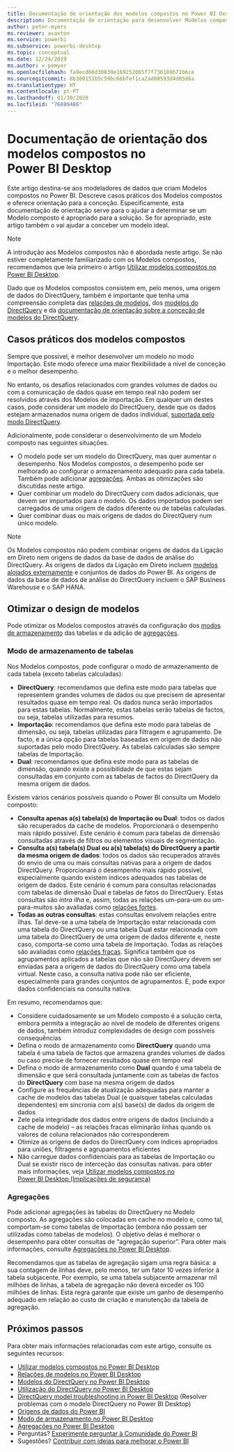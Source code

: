 ```yaml
---
title: Documentação de orientação dos modelos compostos no Power BI Desktop
description: Documentação de orientação para desenvolver Modelos compostos.
author: peter-myers
ms.reviewer: asaxton
ms.service: powerbi
ms.subservice: powerbi-desktop
ms.topic: conceptual
ms.date: 12/24/2019
ms.author: v-pemyer
ms.openlocfilehash: fa9ecd66d30839e169252065f7f736189b71b6ce
ms.sourcegitcommit: 8b300151b5c59bc66bfef1ca2ad08593d4d05d6a
ms.translationtype: HT
ms.contentlocale: pt-PT
ms.lasthandoff: 01/30/2020
ms.locfileid: "76889486"
---
```

# <a name="composite-model-guidance-in-power-bi-desktop"></a>Documentação de orientação dos modelos compostos no Power BI Desktop

Este artigo destina-se aos modeladores de dados que criam Modelos compostos no Power BI. Descreve casos práticos dos Modelos compostos e oferece orientação para a conceção. Especificamente, esta documentação de orientação serve para o ajudar a determinar se um Modelo composto é apropriado para a solução. Se for apropriado, este artigo também o vai ajudar a conceber um modelo ideal.

> [!NOTE]
> A introdução aos Modelos compostos não é abordada neste artigo. Se não estiver completamente familiarizado com os Modelos compostos, recomendamos que leia primeiro o artigo [Utilizar modelos compostos no Power BI Desktop](../desktop-composite-models.md).
>
> Dado que os Modelos compostos consistem em, pelo menos, uma origem de dados do DirectQuery, também é importante que tenha uma compreensão completa das [relações de modelos](../desktop-relationships-understand.md), dos [modelos do DirectQuery](../desktop-directquery-about.md) e da [documentação de orientação sobre a conceção de modelos do DirectQuery](directquery-model-guidance.md).

## <a name="composite-model-use-cases"></a>Casos práticos dos modelos compostos

Sempre que possível, é melhor desenvolver um modelo no modo Importação. Este modo oferece uma maior flexibilidade a nível de conceção e o melhor desempenho.

No entanto, os desafios relacionados com grandes volumes de dados ou com a comunicação de dados quase em tempo real não podem ser resolvidos através dos Modelos de importação. Em qualquer um destes casos, pode considerar um modelo do DirectQuery, desde que os dados estejam armazenados numa origem de dados individual, [suportada pelo modo DirectQuery](../power-bi-data-sources.md).

Adicionalmente, pode considerar o desenvolvimento de um Modelo composto nas seguintes situações.

- O modelo pode ser um modelo do DirectQuery, mas quer aumentar o desempenho. Nos Modelos compostos, o desempenho pode ser melhorado ao configurar o armazenamento adequado para cada tabela. Também pode adicionar [agregações](../desktop-aggregations.md). Ambas as otimizações são discutidas neste artigo.
- Quer combinar um modelo do DirectQuery com dados adicionais, que devem ser importados para o modelo. Os dados importados podem ser carregados de uma origem de dados diferente ou de tabelas calculadas.
- Quer combinar duas ou mais origens de dados do DirectQuery num único modelo.

> [!NOTE]
> Os Modelos compostos não podem combinar origens de dados da Ligação em Direto nem origens de dados da base de dados de análise do DirectQuery. As origens de dados da Ligação em Direto incluem [modelos alojados externamente](../service-datasets-understand.md#external-hosted-models) e conjuntos de dados do Power BI. As origens de dados da base de dados de análise do DirectQuery incluem o SAP Business Warehouse e o SAP HANA.

## <a name="optimize-model-design"></a>Otimizar o design de modelos

Pode otimizar os Modelos compostos através da configuração dos [modos de armazenamento](../desktop-storage-mode.md) das tabelas e da adição de [agregações](../desktop-aggregations.md).

### <a name="table-storage-mode"></a>Modo de armazenamento de tabelas

Nos Modelos compostos, pode configurar o modo de armazenamento de cada tabela (exceto tabelas calculadas):

- **DirectQuery**: recomendamos que defina este modo para tabelas que representem grandes volumes de dados ou que precisem de apresentar resultados quase em tempo real. Os dados nunca serão importados para estas tabelas. Normalmente, estas tabelas serão tabelas de factos, ou seja, tabelas utilizadas para resumos.
- **Importação**: recomendamos que defina este modo para tabelas de dimensão, ou seja, tabelas utilizadas para filtragem e agrupamento. De facto, é a única opção para tabelas baseadas em origem de dados não suportadas pelo modo DirectQuery. As tabelas calculadas são sempre tabelas de Importação.
- **Dual**: recomendamos que defina este modo para as tabelas de dimensão, quando existe a possibilidade de que estas sejam consultadas em conjunto com as tabelas de factos do DirectQuery da mesma origem de dados.

Existem vários cenários possíveis quando o Power BI consulta um Modelo composto:

- **Consulta apenas a(s) tabela(s) de Importação ou Dual**: todos os dados são recuperados da cache de modelos. Proporcionará o desempenho mais rápido possível. Este cenário é comum para tabelas de dimensão consultadas através de filtros ou elementos visuais de segmentação.
- **Consulta a(s) tabela(s) Dual ou a(s) tabela(s) do DirectQuery a partir da mesma origem de dados**: todos os dados são recuperados através do envio de uma ou mais consultas nativas para a origem de dados DirectQuery. Proporcionará o desempenho mais rápido possível, especialmente quando existem índices adequados nas tabelas de origem de dados. Este cenário é comum para consultas relacionadas com tabelas de dimensão Dual e tabelas de fatos do DirectQuery. Estas consultas são _intra ilha_ e, assim, todas as relações um-para-um ou um-para-muitos são avaliadas como [relações fortes](../desktop-relationships-understand.md#strong-relationships).
- **Todas as outras consultas**: estas consultas envolvem relações entre ilhas. Tal deve-se a uma tabela de Importação estar relacionada com uma tabela do DirectQuery ou uma tabela Dual estar relacionada com uma tabela do DirectQuery de uma origem de dados diferente e, neste caso, comporta-se como uma tabela de Importação. Todas as relações são avaliadas como [relações fracas](../desktop-relationships-understand.md#weak-relationships). Significa também que os agrupamentos aplicados a tabelas que não são DirectQuery devem ser enviadas para a origem de dados do DirectQuery como uma tabela virtual. Neste caso, a consulta nativa pode não ser eficiente, especialmente para grandes conjuntos de agrupamentos. E, pode expor dados confidenciais na consulta nativa.

Em resumo, recomendamos que:

- Considere cuidadosamente se um Modelo composto é a solução certa, embora permita a integração ao nível de modelo de diferentes origens de dados, também introduz complexidades de design com possíveis consequências
- Defina o modo de armazenamento como **DirectQuery** quando uma tabela é uma tabela de factos que armazena grandes volumes de dados ou caso precise de fornecer resultados quase em tempo real
- Defina o modo de armazenamento como **Dual** quando é uma tabela de dimensão e que será consultada juntamente com as tabelas de factos do **DirectQuery** com base na mesma origem de dados
- Configure as frequências de atualização adequadas para manter a cache de modelos das tabelas Dual (e quaisquer tabelas calculadas dependentes) em sincronia com a(s) base(s) de dados da origem de dados
- Zele pela integridade dos dados entre origens de dados (incluindo a cache de modelo) – as relações fracas eliminarão linhas quando os valores de coluna relacionados não corresponderem
- Otimize as origens de dados do DirectQuery com índices apropriados para uniões, filtragens e agrupamentos eficientes
- Não carregue dados confidenciais para as tabelas de Importação ou Dual se existir risco de interceção das consultas nativas. para obter mais informações, veja [Utilizar modelos compostos no Power BI Desktop (Implicações de segurança)](../desktop-composite-models.md#security-implications)

### <a name="aggregations"></a>Agregações

Pode adicionar agregações às tabelas do DirectQuery no Modelo composto. As agregações são colocadas em cache no modelo e, como tal, comportam-se como tabelas de Importação (embora não possam ser utilizadas como tabelas de modelos). O objetivo delas é melhorar o desempenho para obter consultas de “agregação superior”. Para obter mais informações, consulte [Agregações no Power BI Desktop](../desktop-aggregations.md).

Recomendamos que as tabelas de agregação sigam uma regra básica: a sua contagem de linhas deve, pelo menos, ter um fator 10 vezes inferior à tabela subjacente. Por exemplo, se uma tabela subjacente armazenar mil milhões de linhas, a tabela de agregação não deverá exceder os 100 milhões de linhas. Esta regra garante que existe um ganho de desempenho adequado em relação ao custo de criação e manutenção da tabela de agregação.

## <a name="next-steps"></a>Próximos passos

Para obter mais informações relacionadas com este artigo, consulte os seguintes recursos:

- [Utilizar modelos compostos no Power BI Desktop](../desktop-composite-models.md)
- [Relações de modelos no Power BI Desktop](../desktop-relationships-understand.md)
- [Modelos do DirectQuery no Power BI Desktop](../desktop-directquery-about.md)
- [Utilização do DirectQuery no Power BI Desktop](../desktop-use-directquery.md)
- [DirectQuery model troubleshooting in Power BI Desktop](../desktop-directquery-troubleshoot.md) (Resolver problemas com o modelo DirectQuery no Power BI Desktop)
- [Origens de dados do Power BI](../power-bi-data-sources.md)
- [Modo de armazenamento no Power BI Desktop](../desktop-storage-mode.md)
- [Agregações no Power BI Desktop](../desktop-aggregations.md)
- Perguntas? [Experimente perguntar à Comunidade do Power BI](https://community.powerbi.com/)
- Sugestões? [Contribuir com ideias para melhorar o Power BI](https://ideas.powerbi.com)
